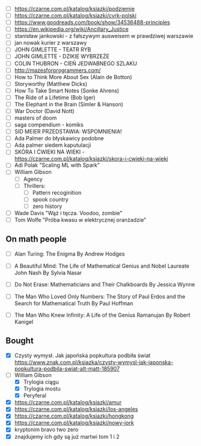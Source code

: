 * [ ] https://czarne.com.pl/katalog/ksiazki/podziemie
* [ ] https://czarne.com.pl/katalog/ksiazki/cyrk-polski
* [ ] https://www.goodreads.com/book/show/34536488-principles
* [ ] https://en.wikipedia.org/wiki/Ancillary_Justice
* [ ] stanisław jankowski - z fałszywym ausweisem w prawdziwej warszawie
* [ ] jan nowak kurier z warszawy
* [ ] JOHN GIMLETTE - TEATR RYB
* [ ] JOHN GIMLETTE - DZIKIE WYBRZEŻE
* [ ] COLIN THUBRON - CIEŃ JEDWABNEGO SZLAKU
* [ ] http://mazesforprogrammers.com/
* [ ] How to Think More About Sex (Alain de Botton)
* [ ] Storyworthy (Matthew Dicks)
* [ ] How To Take Smart Notes (Sonke Ahrens)
* [ ] The Ride of a Lifetime (Bob Iger)
* [ ] The Elephant in the Brain (Simler & Hanson)
* [ ] War Doctor (David Nott)
* [ ] masters of doom
* [ ] saga compendium - komiks
* [ ] SID MEIER PRZEDSTAWIA: WSPOMNIENIA!
* [ ] Ada Palmer do błyskawicy podobne
* [ ] Ada palmer siedem kaputulacji
* [ ] SKÓRA I ĆWIEKI NA WIEKI - https://czarne.com.pl/katalog/ksiazki/skora-i-cwieki-na-wieki
* [ ] Adi Polak "Scaling ML with Spark"
* [ ] William Gibson
   * [ ]  Agency
   * [ ]  Thrillers:
       * [ ] Pattern recoginition
       * [ ] spook country
       * [ ] zero history
 * [ ] Wade Davis "Wąż i tęcza. Voodoo, zombie"
 * [ ] Tom Wolfe "Próba kwasu w elektrycznej oranżadzie"

## On math people

* [ ] Alan Turing: The Enigma By Andrew Hodges
* [ ] A Beautiful Mind: The Life of Mathematical Genius and Nobel Laureate John Nash By Sylvia Nasar
* [ ] Do Not Erase: Mathematicians and Their Chalkboards By Jessica Wynne
* [ ] The Man Who Loved Only Numbers: The Story of Paul Erdos and the Search for Mathematical Truth By Paul Hoffman
* [ ] The Man Who Knew Infinity: A Life of the Genius Ramanujan By Robert Kanigel


## Bought

* [x] Czysty wymysł. Jak japońska popkultura podbiła świat https://www.znak.com.pl/ksiazka/czysty-wymysl-jak-japonska-popkultura-podbila-swiat-alt-matt-185907
* [ ] William Gibson
   * [x]  Trylogia ciągu
   * [x]  Trylogia mostu
   * [x]  Peryferal
* [x] https://czarne.com.pl/katalog/ksiazki/amur
* [x] https://czarne.com.pl/katalog/ksiazki/los-angeles
* [x] https://czarne.com.pl/katalog/ksiazki/hongkong
* [x] https://czarne.com.pl/katalog/ksiazki/nowy-jork
* [x] kryptonim bravo two zero
* [x] znajdujemy ich gdy są już martwi tom 1 i 2
